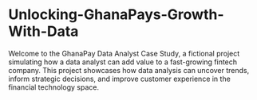 # Unlocking-GhanaPays-Growth-With-Data
Welcome to the GhanaPay Data Analyst Case Study, a fictional project simulating how a data analyst can add value to a fast-growing fintech company. This project showcases how data analysis can uncover trends, inform strategic decisions, and improve customer experience in the financial technology space.
